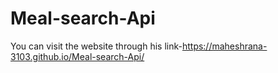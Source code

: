 # Meal-search-Api
You can visit the website through his  link-https://maheshrana-3103.github.io/Meal-search-Api/
